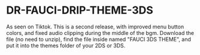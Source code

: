 # DR-FAUCI-DRIP-THEME-3DS
As seen on Tiktok. This is a second release, with improved menu button colors, and fixed audio clipping during the middle of the bgm. Download the file (no need to unzip), find the file inside named "FAUCI 3DS THEME", and put it into the themes folder of your 2DS or 3DS.
